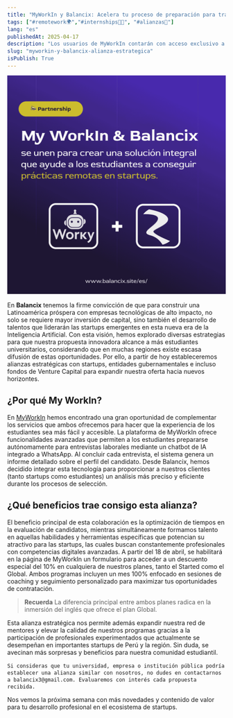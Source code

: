 ```yaml
---
title: "MyWorkIn y Balancix: Acelera tu proceso de preparación para trabajar en una startup"
tags: ["#remotework🌍","#internships🧑‍🎓", "#alianzas🤝"]
lang: "es"
publishedAt: 2025-04-17
description: "Los usuarios de MyWorkIn contarán con acceso exclusivo a nuestros programas de formación y conexión con startups. Ratificando así nuestro compromiso de impulsar a jóvenes universitarios a iniciar sus carreras en entornos dinámicos y de constante innovación."
slug: "myworkin-y-balancix-alianza-estrategica"
isPublish: True
---
```

![Alianza estratégica entre My WorkIn y Balancix.](/public/blog-imgs/Alianza%20estrategica.png)

En **Balancix** tenemos la firme convicción de que para construir una Latinoamérica próspera con empresas tecnológicas de alto impacto, no solo se requiere mayor inversión de capital, sino también el desarrollo de talentos que liderarán las startups emergentes en esta nueva era de la Inteligencia Artificial. Con esta visión, hemos explorado diversas estrategias para que nuestra propuesta innovadora alcance a más estudiantes universitarios, considerando que en muchas regiones existe escasa difusión de estas oportunidades. Por ello, a partir de hoy estableceremos alianzas estratégicas con startups, entidades gubernamentales e incluso fondos de Venture Capital para expandir nuestra oferta hacia nuevos horizontes.

## ¿Por qué My WorkIn?

En [MyWorkIn](https://www.workin2.com/) hemos encontrado una gran oportunidad de complementar los servicios que ambos ofrecemos para hacer que la experiencia de los estudiantes sea más fácil y accesible. La plataforma de MyWorkIn ofrece funcionalidades avanzadas que permiten a los estudiantes prepararse autónomamente para entrevistas laborales mediante un chatbot de IA integrado a WhatsApp. Al concluir cada entrevista, el sistema genera un informe detallado sobre el perfil del candidato. Desde Balancix, hemos decidido integrar esta tecnología para proporcionar a nuestros clientes (tanto startups como estudiantes) un análisis más preciso y eficiente durante los procesos de selección.

## ¿Qué beneficios trae consigo esta alianza?

El beneficio principal de esta colaboración es la optimización de tiempos en la evaluación de candidatos, mientras simultáneamente formamos talento en aquellas habilidades y herramientas específicas que potencian su atractivo para las startups, las cuales buscan constantemente profesionales con competencias digitales avanzadas. A partir del 18 de abril, se habilitará en la página de MyWorkIn un formulario para acceder a un descuento especial del 10% en cualquiera de nuestros planes, tanto el Started como el Global. Ambos programas incluyen un mes 100% enfocado en sesiones de coaching y seguimiento personalizado para maximizar tus oportunidades de contratación. 

> __Recuerda__ La diferencia principal entre ambos planes radica en la inmersión del inglés que ofrece el plan Global.

Esta alianza estratégica nos permite además expandir nuestra red de mentores y elevar la calidad de nuestros programas gracias a la participación de profesionales experimentados que actualmente se desempeñan en importantes startups de Perú y la región. Sin duda, se avecinan más sorpresas y beneficios para nuestra comunidad estudiantil.

```
Si consideras que tu universidad, empresa o institución pública podría establecer una alianza similar con nosotros, no dudes en contactarnos a balancix3@gmail.com. Evaluaremos con interés cada propuesta recibida.
```

Nos vemos la próxima semana con más novedades y contenido de valor para tu desarrollo profesional en el ecosistema de startups.